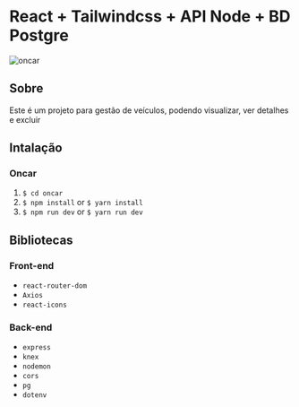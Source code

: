 # React + Tailwindcss + API Node + BD Postgre

![oncar](https://github.com/daniloaugusto9101/oncar/assets/91206356/4e3d2c61-f1c9-4afb-946e-4dc46a8d791a)

## Sobre

Este é um projeto para gestão de veículos, podendo visualizar, ver detalhes e excluir

## Intalação

### Oncar

1. `$ cd oncar`
2. `$ npm install` or `$ yarn install`
3. `$ npm run dev` or `$ yarn run dev`

## Bibliotecas

### Front-end

- `react-router-dom`
- `Axios`
- `react-icons`

### Back-end

- `express`
- `knex`
- `nodemon`
- `cors`
- `pg`
- `dotenv`
